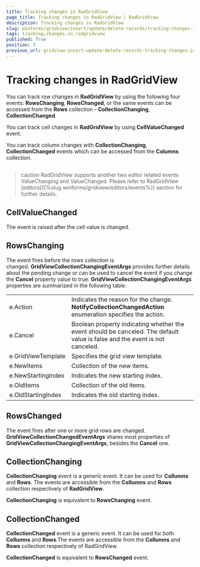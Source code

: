 ```yaml
---
title: Tracking changes in RadGridView
page_title: Tracking changes in RadGridView | RadGridView
description: Tracking changes in RadGridView
slug: winforms/gridview/insert/update/delete-records/tracking-changes-in-radgridview
tags: tracking,changes,in,radgridview
published: True
position: 3
previous_url: gridview-insert-update-delete-records-tracking-changes-in-radgridview
---
```


# Tracking changes in RadGridView

You can track row changes in __RadGridView__ by using the following four events: __RowsChanging__, __RowsChanged__, or the same events can be accessed from the __Rows__ collection - __CollectionChanging__, __CollectionChanged__.

You can track cell changes in __RadGridView__ by using __CellValueChanged__ event.

You can track column changes with __CollectionChanging__, __CollectionChanged__ events which can be accessed from the __Columns__ collection.

## 

>caution RadGridView supports another two editor related events ValueChanging and ValueChanged. Please refer to RadGridView [editors]({%slug winforms/gridview/editors/events%}) section for further details.
>


## CellValueChanged

The event is raised after the cell value is changed.   

## RowsChanging

The event fires before the rows collection is changed. __GridViewCollectionChangingEventArgs__ provides further details about the pending change or can be used to cancel the event if you change the __Cancel__ property value to true. __GridViewCollectionChangingEventArgs__ properties are summarized in the following table:

|||
| ------- | ------- | 
|e.Action|Indicates the reason for the change. __NotifyCollectionChangedAction__ enumeration specifies the action.|
|e.Cancel|Boolean property indicating whether the event should be canceled. The default value is false and the event is not canceled.|
|e.GridViewTemplate|Specifies the grid view template.|
|e.NewItems|Collection of the new items.|
|e.NewStartingIndex|Indicates the new starting index.|
|e.OldItems|Collection of the old items.|
|e.OldStartingIndex|Indicates the old starting index.|

## RowsChanged

The event fires after one or more grid rows are changed. __GridViewCollectionChangedEventArgs__ shares most properties of __GridViewCollectionChangingEventArgs__, besides the __Cancel__ one.

## CollectionChanging

__CollectionChanging__ event is a generic event. It can be used for __Collumns__ and __Rows__. The events are accessible from the __Collumns__ and __Rows__ collection respectively of __RadGridView__. 

__CollectionChanging__ is equivalent to __RowsChanging__ event.

## CollectionChanged

__CollectionChanged__ event is a generic event. It can be used for both __Collumns__ and __Rows__.The events are accessible from the __Collumns__ and __Rows__ collection respectively of RadGridView. 

__CollectionChanged__ is equivalent to __RowsChanged__ event.
